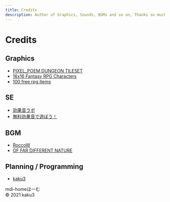```yaml
---
title: Credits
description: Author of Graphics, Sounds, BGMs and so on, Thanks so much
---
```


# Credits

## Graphics
- [PIXEL_POEM DUNGEON TILESET](https://pixel-poem.itch.io/dungeon-assetpuck)
- [16x16 Fantasy RPG Characters](https://superdark.itch.io/16x16-free-npc-pack)
- [100 free rpg items](https://mikiz.itch.io/100-free-rpg-items)

## SE
- [効果音ラボ](https://soundeffect-lab.info/)
- [無料効果音で遊ぼう！](https://taira-komori.jpn.org/index.html)

## BGM
- [RoccoW](https://freemusicarchive.org/music/RoccoW)
- [OF FAR DIFFERENT NATURE](https://fardifferent.itch.io/)

## Planning / Programming
- [kaku3](https://twitter.com/kaku3)


<div class="text-center ma-4">
  <v-btn to="/"><v-icon>mdi-home</v-icon>ほーむ</v-btn>
</div>
<div class="text-center ma-4">
&copy; 2021 kaku3
</div>
